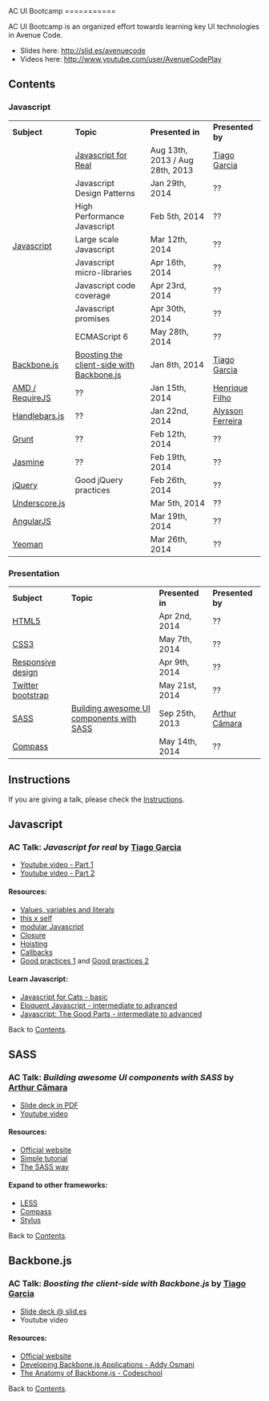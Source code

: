 <link href="//netdna.bootstrapcdn.com/font-awesome/4.0.3/css/font-awesome.min.css" rel="stylesheet">
AC UI Bootcamp
===========

AC UI Bootcamp is an organized effort towards learning key UI technologies in Avenue Code.

* Slides here: http://slid.es/avenuecode
* Videos here: http://www.youtube.com/user/AvenueCodePlay

<a name="contents"></a>
## Contents

### Javascript

<table>
    <tr>
        <td><b>Subject</b></td>
        <td><b>Topic</b></td>
        <td><b>Presented in</b></td>
        <td><b>Presented by</b></td>
    </tr>
    <tr>
        <td rowspan="8"><a href="#javascript">Javascript</a></td>
        <td><a href="javascript-for-real">Javascript for Real</a></td>
        <td>Aug 13th, 2013 / Aug 28th, 2013</td>
        <td><a href="http://github.com/tiagorg">Tiago Garcia</a></td>
    </tr>
    <tr>
        <td>Javascript Design Patterns</td>
        <td>Jan 29th, 2014</td>
        <td>??</td>
    </tr>
    <tr>
        <td>High Performance Javascript</td>
        <td>Feb 5th, 2014</td>
        <td>??</td>
    </tr>
    <tr>
        <td>Large scale Javascript</td>
        <td>Mar 12th, 2014</td>
        <td>??</td>
    </tr>
    <tr>
        <td>Javascript micro-libraries</td>
        <td>Apr 16th, 2014</td>
        <td>??</td>
    </tr>
    <tr>
        <td>Javascript code coverage</td>
        <td>Apr 23rd, 2014</td>
        <td>??</td>
    </tr>
    <tr>
        <td>Javascript promises</td>
        <td>Apr 30th, 2014</td>
        <td>??</td>
    </tr>
    <tr>
        <td>ECMAScript 6</td>
        <td>May 28th, 2014</td>
        <td>??</td>
    </tr>
    <tr>
        <td><a href="#backbonejs">Backbone.js</a></td>
        <td><a href="#boosting-the-client-side-with-backbonejs">Boosting the client-side with Backbone.js</a></td>
        <td>Jan 8th, 2014</td>
        <td><a href="http://github.com/tiagorg">Tiago Garcia</a></td>
    </tr>
    <tr>
        <td><a href="#amd-requirejs">AMD / RequireJS</a></td>
        <td>??</td>
        <td>Jan 15th, 2014</td>
        <td><a href="http://github.com/henriquecholo">Henrique Filho</a></td>
    </tr>
    <tr>
        <td><a href="#handlebarsjs">Handlebars.js</a></td>
        <td>??</td>
        <td>Jan 22nd, 2014</td>
        <td><a href="http://github.com/alysson-macys">Alysson Ferreira</a></td>
    </tr>
    <tr>
        <td><a href="#grunt">Grunt</a></td>
        <td>??</td>
        <td>Feb 12th, 2014</td>
        <td>??</td>
    </tr>
    <tr>
        <td><a href="#jasmine">Jasmine</a></td>
        <td>??</td>
        <td>Feb 19th, 2014</td>
        <td>??</td>
    </tr>
    <tr>
        <td><a href="#jquery">jQuery</a></td>
        <td>Good jQuery practices</td>
        <td>Feb 26th, 2014</td>
        <td>??</td>
    </tr>
    <tr>
        <td><a href="#underscorejs">Underscore.js</a></td>
        <td></td>
        <td>Mar 5th, 2014</td>
        <td>??</td>
    </tr>
    <tr>
        <td><a href="#angularjs">AngularJS</a></td>
        <td></td>
        <td>Mar 19th, 2014</td>
        <td>??</td>
    </tr>
    <tr>
        <td><a href="#yeoman">Yeoman</a></td>
        <td></td>
        <td>Mar 26th, 2014</td>
        <td>??</td>
    </tr>
</table>

### Presentation

<table>
    <tr>
        <td><b>Subject</b></td>
        <td><b>Topic</b></td>
        <td><b>Presented in</b></td>
        <td><b>Presented by</b></td>
    </tr>
    <tr>
        <td><a href="#html5">HTML5</a></td>
        <td></td>
        <td>Apr 2nd, 2014</td>
        <td>??</td>
    </tr>
    <tr>
        <td><a href="#css3">CSS3</a></td>
        <td></td>
        <td>May 7th, 2014</td>
        <td>??</td>
    </tr>            
    <tr>
        <td><a href="#responsive-design">Responsive design</a></td>
        <td></td>
        <td>Apr 9th, 2014</td>
        <td>??</td>
    </tr>    
    <tr>
        <td><a href="#twitter-bootstrap">Twitter bootstrap</a></td>
        <td></td>
        <td>May 21st, 2014</td>
        <td>??</td>
    </tr>
    <tr>
        <td><a href="#sass">SASS</a></td>
        <td><a href="#building-awesome-ui-components-with-sass">Building awesome UI components with SASS</a></td>
        <td>Sep 25th, 2013</td>
        <td><a href="https://github.com/arthurcamara1">Arthur Câmara</a></td>
    </tr>
    <tr>
        <td><a href="#compass">Compass</a></td>
        <td></td>
        <td>May 14th, 2014</td>
        <td>??</td>
    </tr>            
</table>

## Instructions

If you are giving a talk, please check the [Instructions](https://github.com/acbr/ui-bootcamp/blob/master/instructions.md).

<a name="javascript"></a>
## Javascript 

<a name="javascript-for-real"></a>
### AC Talk: *Javascript for real* by [Tiago Garcia](http://github.com/tiagorg)

* [Youtube video - Part 1](http://www.youtube.com/watch?v=kV5uEoyJ-pQ)
* [Youtube video - Part 2](http://www.youtube.com/watch?v=cSYSQyHwQ5o)

#### Resources:

* [Values, variables and literals](https://developer.mozilla.org/en-US/docs/Web/JavaScript/Guide/Values,_variables,_and_literals)
* [this x self](http://tableless.com.br/javascript-entendendo-o-this/#.UhVmEGSbj_s)
* [modular Javascript](http://www.codeproject.com/Articles/247241/Javascript-Module-Pattern)
* [Closure](http://ryanmorr.com/understanding-scope-and-context-in-javascript)
* [Hoisting](http://tgarcia.com.br/desenvolvimento/como-funciona-hoisting-em-javascript)
* [Callbacks](http://nodebr.com/como-evitar-o-inferno-de-callbacks/)
* [Good practices 1](http://www.thinkful.com/learn/javascript-best-practices-1/) and [Good practices 2](http://www.thinkful.com/learn/javascript-best-practices-2)
 
#### Learn Javascript:

* [Javascript for Cats - basic](http://jsforcats.com)
* [Eloquent Javascript - intermediate to advanced](http://eloquentjavascript.net/contents.html)
* [Javascript: The Good Parts - intermediate to advanced](http://shop.oreilly.com/product/9780596517748.do)

Back to [Contents](#contents).

<a name="sass"></a>
## SASS

<a name="building-awesome-ui-components-with-sass"></a>
### AC Talk: *Building awesome UI components with SASS* by [Arthur Câmara](https://github.com/arthurcamara1)

* [Slide deck in PDF](https://github.com/acbr/ui-bootcamp/blob/master/lectures/Building%20awesome%20UI%20components%20with%20SASS.pdf?raw=true)
* [Youtube video](http://www.youtube.com/watch?v=h7UussnL6Gs)

#### Resources:

* [Official website](http://sass-lang.com)
* [Simple tutorial](http://net.tutsplus.com/sessions/mastering-sass)
* [The SASS way](http://thesassway.com)
 
#### Expand to other frameworks:

* [LESS](http://lesscss.org)
* [Compass](http://compass-style.org)
* [Stylus](http://learnboost.github.io/stylus)

Back to [Contents](#contents).

<a name="backbonejs"></a>
## Backbone.js

<a name="boosting-the-client-side-with-backbonejs"></a>
### AC Talk: *Boosting the client-side with Backbone.js* by [Tiago Garcia](http://github.com/tiagorg)

* [Slide deck @ slid.es](http://slid.es/avenuecode/boosting-the-client-side-with-backbone-js)
* Youtube video

#### Resources:

* [Official website](http://backbonejs.org)
* [Developing Backbone.js Applications - Addy Osmani](http://addyosmani.github.io/backbone-fundamentals)
* [The Anatomy of Backbone.js - Codeschool](http://backbone.codeschool.com)

Back to [Contents](#contents).
